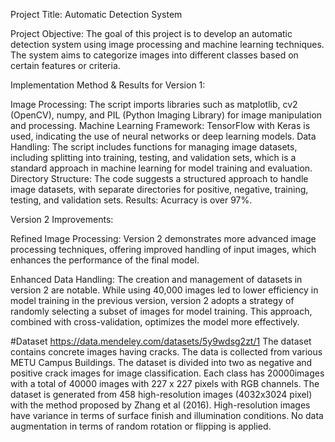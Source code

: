 Project Title: Automatic Detection System

Project Objective:
The goal of this project is to develop an automatic detection system using image processing and machine learning techniques. The system aims to categorize images into different classes based on certain features or criteria.

Implementation Method & Results for Version 1:

Image Processing: The script imports libraries such as matplotlib, cv2 (OpenCV), numpy, and PIL (Python Imaging Library) for image manipulation and processing.
Machine Learning Framework: TensorFlow with Keras is used, indicating the use of neural networks or deep learning models.
Data Handling: The script includes functions for managing image datasets, including splitting into training, testing, and validation sets, which is a standard approach in machine learning for model training and evaluation.
Directory Structure: The code suggests a structured approach to handle image datasets, with separate directories for positive, negative, training, testing, and validation sets.
Results: Acurracy is over 97%.

Version 2 Improvements:

Refined Image Processing: Version 2 demonstrates more advanced image processing techniques, offering improved handling of input images, which enhances the performance of the final model.

Enhanced Data Handling: The creation and management of datasets in version 2 are notable. While using 40,000 images led to lower efficiency in model training in the previous version, version 2 adopts a strategy of randomly selecting a subset of images for model training. This approach, combined with cross-validation, optimizes the model more effectively.

#Dataset https://data.mendeley.com/datasets/5y9wdsg2zt/1
The dataset contains concrete images having cracks. The data is collected from various METU Campus Buildings.
The dataset is divided into two as negative and positive crack images for image classification. 
Each class has 20000images with a total of 40000 images with 227 x 227 pixels with RGB channels. 
The dataset is generated from 458 high-resolution images (4032x3024 pixel) with the method proposed by Zhang et al (2016). 
High-resolution images have variance in terms of surface finish and illumination conditions. 
No data augmentation in terms of random rotation or flipping is applied. 

